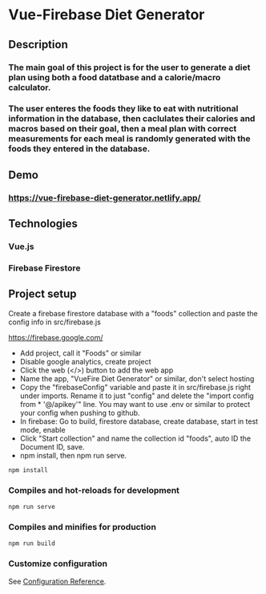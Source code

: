 # Vue-Firebase Diet Generator


## Description
### The main goal of this project is for the user to generate a diet plan using both a food datatbase and a calorie/macro calculator.
### The user enteres the foods they like to eat with nutritional information in the database, then caclulates their calories and macros based on their goal, then a meal plan with correct measurements for each meal is randomly generated with the foods they entered in the database.

## Demo
### https://vue-firebase-diet-generator.netlify.app/

## Technologies
### Vue.js
### Firebase Firestore


## Project setup
Create a firebase firestore database with a "foods" collection and paste the config info in src/firebase.js

https://firebase.google.com/
* Add project, call it "Foods" or similar
* Disable google analytics, create project
* Click the web (</>) button to add the web app
* Name the app, "VueFire Diet Generator" or similar, don't select hosting
* Copy the "firebaseConfig" variable and paste it in src/firebase.js right under imports. Rename it to just "config" and delete the "import config from * '@/apikey'" line. You may want to use .env or similar to protect your config when pushing to github.
* In firebase: Go to build, firestore database, create database, start in test mode, enable
* Click "Start collection" and name the collection id "foods", auto ID the Document ID, save.
* npm install, then npm run serve. 


```
npm install
```

### Compiles and hot-reloads for development

```
npm run serve
```

### Compiles and minifies for production

```
npm run build
```

### Customize configuration

See [Configuration Reference](https://cli.vuejs.org/config/).
